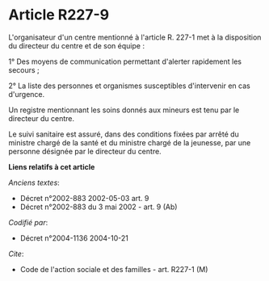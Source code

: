 # Article R227-9

L'organisateur d'un centre mentionné à l'article R. 227-1 met à la disposition du directeur du centre et de son équipe :

1° Des moyens de communication permettant d'alerter rapidement les secours ;

2° La liste des personnes et organismes susceptibles d'intervenir en cas d'urgence.

Un registre mentionnant les soins donnés aux mineurs est tenu par le directeur du centre.

Le suivi sanitaire est assuré, dans des conditions fixées par arrêté du ministre chargé de la santé et du ministre chargé de
la jeunesse, par une personne désignée par le directeur du centre.

**Liens relatifs à cet article**

_Anciens textes_:

  - Décret n°2002-883 2002-05-03 art. 9
  - Décret n°2002-883 du 3 mai 2002 - art. 9 (Ab)

_Codifié par_:

  - Décret n°2004-1136 2004-10-21

_Cite_:

  - Code de l'action sociale et des familles - art. R227-1 (M)
